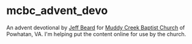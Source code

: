# mcbc_advent_devo

An advent devotional by [Jeff Beard](http://www.jeffbeardbooks.com/) for [Muddy Creek Baptist Church](https://www.muddycreekbaptist.org/) of Powhatan, VA. I'm helping put the content online for use by the church.
